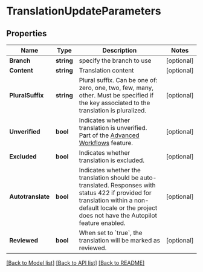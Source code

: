 # TranslationUpdateParameters

## Properties

Name | Type | Description | Notes
------------ | ------------- | ------------- | -------------
**Branch** | **string** | specify the branch to use | [optional] 
**Content** | **string** | Translation content | [optional] 
**PluralSuffix** | **string** | Plural suffix. Can be one of: zero, one, two, few, many, other. Must be specified if the key associated to the translation is pluralized. | [optional] 
**Unverified** | **bool** | Indicates whether translation is unverified. Part of the [Advanced Workflows](https://support.phrase.com/hc/en-us/articles/5784094755484) feature. | [optional] 
**Excluded** | **bool** | Indicates whether translation is excluded. | [optional] 
**Autotranslate** | **bool** | Indicates whether the translation should be auto-translated. Responses with status 422 if provided for translation within a non-default locale or the project does not have the Autopilot feature enabled. | [optional] 
**Reviewed** | **bool** | When set to &#x60;true&#x60;, the translation will be marked as reviewed. | [optional] 

[[Back to Model list]](../README.md#documentation-for-models) [[Back to API list]](../README.md#documentation-for-api-endpoints) [[Back to README]](../README.md)


